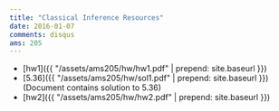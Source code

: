 ```yaml
---
title: "Classical Inference Resources"
date: 2016-01-07
comments: disqus
ams: 205
---
```


- [hw1]({{ "/assets/ams205/hw/hw1.pdf" | prepend: site.baseurl }})
- [5.36]({{ "/assets/ams205/hw/sol1.pdf" | prepend: site.baseurl }}) (Document contains solution to 5.36)
- [hw2]({{ "/assets/ams205/hw/hw2.pdf" | prepend: site.baseurl }})
